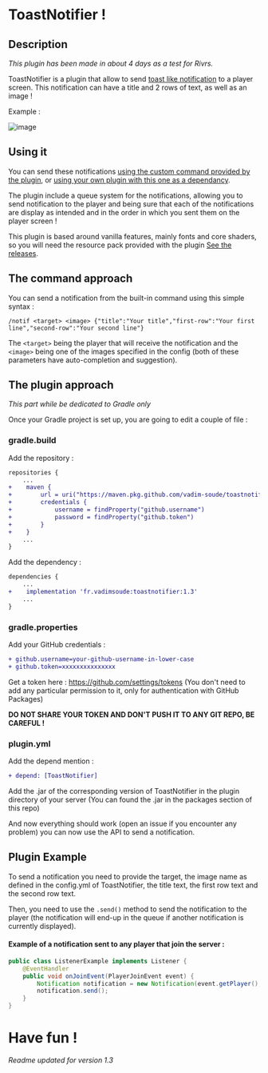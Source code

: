 # ToastNotifier !

## Description

*This plugin has been made in about 4 days as a test for Rivrs.*

ToastNotifier is a plugin that allow to send [toast like notification](https://en.wikipedia.org/wiki/Pop-up_notification) to a player screen. This notification can have a title and 2 rows of text, as well as an image !

Example : 

![image](https://github.com/vadim-soude/ToastNotifier/assets/94833069/4922b757-e5e4-4b1e-a699-67ed4a61ba6b)

## Using it

You can send these notifications [using the custom command provided by the plugin](https://github.com/vadim-soude/ToastNotifier?tab=readme-ov-file#The-command-approche), or [using your own plugin with this one as a dependancy](https://github.com/vadim-soude/ToastNotifier?tab=readme-ov-file#The-plugin-approche).

The plugin include a queue system for the notifications, allowing you to send notification to the player and being sure that each of the notifications are display as intended and in the order in which you sent them on the player screen !

This plugin is based around vanilla features, mainly fonts and core shaders, so you will need the resource pack provided with the plugin [See the releases](https://github.com/vadim-soude/ToastNotifier/releases/).

## The command approach

You can send a notification from the built-in command using this simple syntax :
```
/notif <target> <image> {"title":"Your title","first-row":"Your first line","second-row":"Your second line"}
```
The ``<target>`` being the player that will receive the notification and the ``<image>`` being one of the images specified in the config (both of these parameters have auto-completion and suggestion).

## The plugin approach
*This part while be dedicated to Gradle only*

Once your Gradle project is set up, you are going to edit a couple of file :

### gradle.build

Add the repository :
```diff
repositories {
    ...
+    maven {
+        url = uri("https://maven.pkg.github.com/vadim-soude/toastnotifier")
+        credentials {
+            username = findProperty("github.username")
+            password = findProperty("github.token")
+        }
+    }
    ...
}
```
Add the dependency  :
```diff
dependencies {
    ...
+    implementation 'fr.vadimsoude:toastnotifier:1.3'
    ...
}
```
### gradle.properties

Add your GitHub credentials :
```diff
+ github.username=your-github-username-in-lower-case
+ github.token=xxxxxxxxxxxxxxx
```
Get a token here : https://github.com/settings/tokens (You don't need to add any particular permission to it, only for authentication with GitHub Packages) 

**DO NOT SHARE YOUR TOKEN AND DON'T PUSH IT TO ANY GIT REPO, BE CAREFUL !**

### plugin.yml
Add the depend mention :
```diff
+ depend: [ToastNotifier]
```

Add the .jar of the corresponding version of ToastNotifier in the plugin directory of your server (You can found the .jar in the packages section of this repo)

And now everything should work (open an issue if you encounter any problem) you can now use the API to send a notification.

## Plugin Example 

To send a notification you need to provide the target, the image name as defined in the config.yml of ToastNotifier, the title text, the first row text and the second row text.

Then, you need to use the ``.send()`` method to send the notification to the player (the notification will end-up in the queue if another notification is currently displayed).

#### Example of a notification sent to any player that join the server :

```Java
public class ListenerExample implements Listener {
    @EventHandler
    public void onJoinEvent(PlayerJoinEvent event) {
        Notification notification = new Notification(event.getPlayer(), "purple", "Welcome !", "have fun in this", "server .");
        notification.send();
    }
}
```

# Have fun !

*Readme updated for version 1.3*
